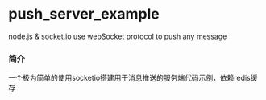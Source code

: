 # push_server_example
node.js &amp; socket.io use webSocket protocol to push any message


### 简介
一个极为简单的使用socketio搭建用于消息推送的服务端代码示例，依赖redis缓存




